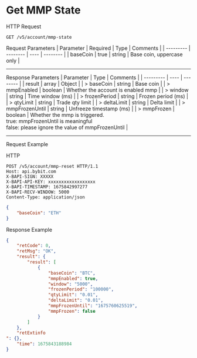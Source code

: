 # Get MMP State

HTTP Request
```http
GET /v5/account/mmp-state
```

Request Parameters
| Parameter | Required | Type | Comments |
| --------- | -------- | ---- | -------- |
| baseCoin | true | string | Base coin, uppercase only |

---


Response Parameters
| Parameter | Type | Comments |
| --------- | ---- | -------- |
| result | array | Object |
| > baseCoin | string | Base coin |
| > mmpEnabled | boolean | Whether the account is enabled mmp |
| > window | string | Time window (ms) |
| > frozenPeriod | string | Frozen period (ms) |
| > qtyLimit | string | Trade qty limit |
| > deltaLimit | string | Delta limit |
| > mmpFrozenUntil | string | Unfreeze timestamp (ms) |
| > mmpFrozen | boolean | Whether the mmp is triggered. <br>true: mmpFrozenUntil is meaningful <br> false: please ignore the value of mmpFrozenUntil |

---

Request Example

HTTP
 
  
```http
POST /v5/account/mmp-reset HTTP/1.1
Host: api.bybit.com
X-BAPI-SIGN: XXXXX
X-BAPI-API-KEY: xxxxxxxxxxxxxxxxxx
X-BAPI-TIMESTAMP: 1675842997277
X-BAPI-RECV-WINDOW: 5000
Content-Type: application/json
```

```json
{
    "baseCoin": "ETH"
}
```

Response Example
```json
{
    "retCode": 0,
    "retMsg": "OK",
    "result": {
        "result": [
            {
                "baseCoin": "BTC",
                "mmpEnabled": true,
                "window": "5000",
                "frozenPeriod": "100000",
                "qtyLimit": "0.01",
                "deltaLimit": "0.01",
                "mmpFrozenUntil": "1675760625519",
                "mmpFrozen": false
            }
        ]
    },
    "retExtinfo
": {},
    "time": 1675843188984
}
```

